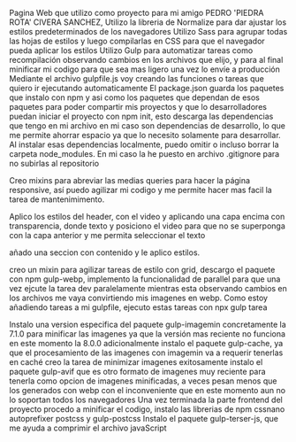 Pagina Web que utilizo como proyecto para mi amigo PEDRO 'PIEDRA ROTA' CIVERA SANCHEZ,
Utilizo la libreria de Normalize para dar ajustar los estilos predeterminados de los navegadores
Utilizo Sass para agrupar todas las hojas de estilos y luego compilarlas en CSS para que el navegador pueda aplicar los estilos
Utilizo Gulp para automatizar tareas como recompilación observando cambios en los archivos que elijo, y para al final minificar mi codigo para que sea mas ligero una vez lo envíe a producción
Mediante el archivo gulpfile.js voy creando las funciones o tareas que quiero ir ejecutando automaticamente
El package.json guarda los paquetes que instalo con npm y asi como los paquetes que dependan de esos paquetes para poder compartir mis proyectos y que lo desarrolladores puedan iniciar el proyecto con npm init, esto descarga las dependencias que tengo en mi archivo en mi caso son dependencias de desarrollo, lo que me permite ahorrar espacio ya que lo necesito solamente para desarrollar. Al instalar esas dependencias localmente, puedo omitir o incluso borrar la carpeta node_modules.
En mi caso la he puesto en archivo .gitignore para no subirlas al repositorio

Creo mixins para abreviar las medias queries para hacer la página responsive, así puedo agilizar mi codigo y me permite hacer mas facil la tarea de mantenimimento.

Aplico los estilos del header, con el video y aplicando una capa encima con transparencia, donde texto y posiciono el video para que no se superponga con la capa anterior y me permita seleccionar el texto

añado una seccion con contenido y le aplico estilos.

creo un mixin para agilizar tareas de estilo con grid, descargo el paquete con npm gulp-webp, implemento la funcionalidad de parallel para que una vez ejcute la tarea dev paralelamente mientras esta observando cambios en los archivos me vaya convirtiendo mis imagenes en webp.
Como estoy añadiendo tareas a mi gulpfile, ejecuto estas tareas con npx gulp tarea

Instalo una version especifica del paquete gulp-imagemin concretamente la 7.1.0 para minificar las imagenes ya que la versión mas reciente no funciona en este momento la 8.0.0
adicionalmente instalo el paquete gulp-cache, ya que el procesamiento de las imagenes con imagemin va a requerir tenerlas en caché
creo la tarea de minimizar imagenes exitosamente
instalo el paquete gulp-avif que es otro formato de imagenes muy reciente para tenerla como opcion de imagenes minificadas, a veces pesan menos que los generados con webp con el inconveniente que en este momento aun no lo soportan todos los navegadores
Una vez terminada la parte frontend del proyecto procedo a minificar el codigo, instalo las librerias de npm cssnano autoprefixer postcss y gulp-postcss
Instalo el paquete gulp-terser-js, que me ayuda a comprimir el archivo javaScript 
